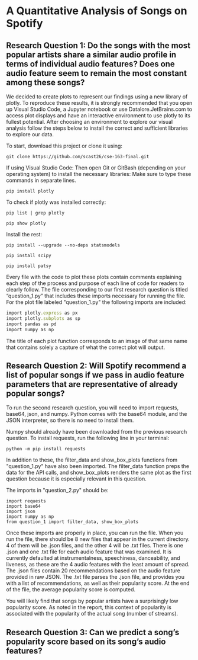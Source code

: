 # A Quantitative Analysis of Songs on Spotify

## Research Question 1: Do the songs with the most popular artists share a similar audio profile in terms of individual audio features? Does one audio feature seem to remain the most constant among these songs?

We decided to create plots to represent our findings using a new library of plotly. To reproduce these results, it is strongly recommended that you open up Visual Studio Code, a Jupyter notebook or use Datalore.JetBrains.com to access plot displays and have an interactive environment to use plotly to its fullest potential. After choosing an environment to explore our visual analysis follow the steps below to install the correct and sufficient libraries to explore our data. 

To start, download this project or clone it using:

```git clone https://github.com/scast26/cse-163-final.git```

If using Visual Studio Code: Then open Git or GitBash (depending on your operating system) to install the necessary libraries:
Make sure to type these commands in separate lines.

```pip install plotly```

To check if plotly was installed correctly:

```pip list | grep plotly```

```pip show plotly```

Install the rest:

```pip install --upgrade --no-deps statsmodels```

```pip install scipy```

```pip install patsy```


Every file with the code to plot these plots contain comments explaining each step of the process and purpose of each line of code for readers to clearly follow. The file corresponding to our first research question is titled “question_1.py” that includes these imports necessary for running the file. 
For the plot file labeled "question_1.py" the following imports are included:

```ruby
import plotly.express as px
import plotly.subplots as sp
import pandas as pd
import numpy as np
```

The title of each plot function corresponds to an image of that same name that contains solely a capture of what the correct plot will output. 


## Research Question 2: Will Spotify recommend a list of popular songs if we pass in audio feature parameters that are representative of already popular songs?
To run the second research question, you will need to import requests, base64, json, and numpy. Python comes with the base64 module, and the JSON interpreter, so there is no need to install them.

Numpy should already have been downloaded from the previous research question. To install requests, run the following line in your terminal:

```python -m pip install requests```

In addition to these, the filter_data and show_box_plots functions from "question_1.py" have also been imported. The filter_data function preps the data for the API calls, and show_box_plots renders the same plot as the first question because it is especially relevant in this question.

The imports in "question_2.py" should be:
```
import requests
import base64
import json
import numpy as np
from question_1 import filter_data, show_box_plots
```

Once these imports are properly in place, you can run the file. When you run the file, there should be 8 new files that appear in the current directory. 4 of them will be .json files, and the other 4 will be .txt files. There is one .json and one .txt file for each audio feature that was examined. It is currently defaulted at instrumentalness, speechiness, danceability, and liveness, as these are the 4 audio features with the least amount of spread. The .json files contain 20 recommendations based on the audio feature provided in raw JSON. The .txt file parses the .json file, and provides you with a list of recommendations, as well as their popularity score. At the end of the file, the average popularity score is computed.

You will likely find that songs by popular artists have a surprisingly low popularity score. As noted in the report, this context of popularity is associated with the popularity of the actual song (number of streams).

## Research Question 3: Can we predict a song’s popularity score based on its song’s audio features?
